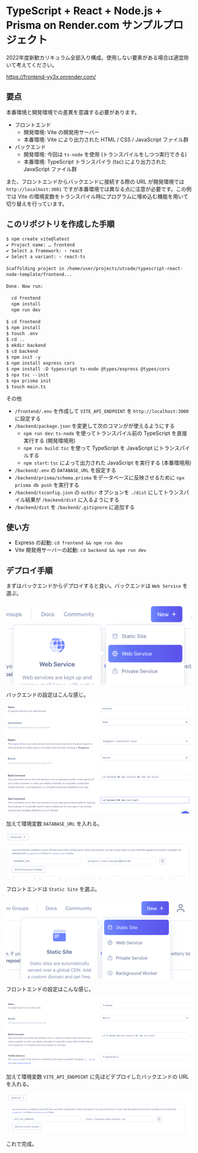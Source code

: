 # TypeScript + React + Node.js + Prisma on Render.com サンプルプロジェクト

2022年度新歓カリキュラム全部入り構成。使用しない要素がある場合は適宜除いて考えてください。

https://frontend-yy3x.onrender.com/

## 要点

本番環境と開発環境での差異を意識する必要があります。

- フロントエンド
  - 開発環境: Vite の開発用サーバー
  - 本番環境: Vite により出力された HTML / CSS / JavaScript ファイル群
- バックエンド
  - 開発環境: 今回は `ts-node` を使用 (トランスパイルをしつつ実行できる)
  - 本番環境: TypeScript トランスパイラ (tsc) により出力された JavaScript ファイル群

また、フロントエンドからバックエンドに接続する際の URL が開発環境では `http://localhost:3001` ですが本番環境では異なる点に注意が必要です。この例では Vite の環境変数をトランスパイル時にプログラムに埋め込む機能を用いて切り替えを行っています。

## このリポジトリを作成した手順

```shell
$ npm create vite@latest
✔ Project name: … frontend
✔ Select a framework: › react
✔ Select a variant: › react-ts

Scaffolding project in /home/user/projects/utcode/typescript-react-node-template/frontend...

Done. Now run:

  cd frontend
  npm install
  npm run dev

$ cd frontend
$ npm install
$ touch .env
$ cd ..
$ mkdir backend
$ cd backend
$ npm init -y
$ npm install express cors
$ npm install -D typescript ts-node @types/express @types/cors
$ npx tsc --init
$ npx prisma init
$ touch main.ts
```

その他

- `/frontend/.env` を作成して `VITE_API_ENDPOINT` を `http://localhost:3000` に設定する
- `/backend/package.json` を変更して次のコマンがが使えるようにする
  - `npm run dev`: `ts-node` を使ってトランスパイル前の TypeScript を直接実行する (開発環境用)
  - `npm run build`: `tsc` を使って TypeScript を JavaScript にトランスパイルする
  - `npm start`: `tsc` によって出力された JavaScript を実行する (本番環境用)
- `/backend/.env` の `DATABASE_URL` を設定する
- `/backend/prisma/schema.prisma` をデータベースに反映させるために `npx prisma db push` を実行する
- `/backend/tsconfig.json` の `outDir` オプションを `./dist` にしてトランスパイル結果が `/backend/dist` に入るようにする
- `/backend/dist` を `/backend/.gitignore` に追加する

## 使い方

- Express の起動: `cd frontend && npm run dev`
- Vite 開発用サーバーの起動: `cd backend && npm run dev`

## デプロイ手順

まずはバックエンドからデプロイすると良い。バックエンドは `Web Service` を選ぶ。

![Web Service](./images/web-service.png)

バックエンドの設定はこんな感じ。

![バックエンド設定](./images/backend-configuration.png)

加えて環境変数 `DATABASE_URL` を入れる。

![バックエンド環境変数](./images/database-url-environment-variable.png)

フロントエンドは `Static Site` を選ぶ。

![種類](./images/static-site.png)

フロントエンドの設定はこんな感じ。

![フロントエンド設定](./images/frontend-configuration.png)

加えて環境変数 `VITE_API_ENDPOINT` に先ほどデプロイしたバックエンドの URL を入れる。

![フロントエンド環境変数](./images/api-endpoint-environment-variable.png)

これで完成。
